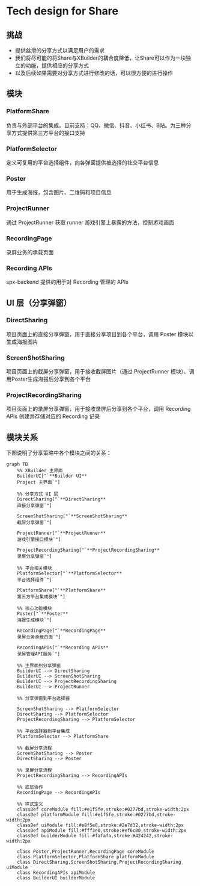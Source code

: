 # Tech design for Share
## 挑战
* 提供丝滑的分享方式以满足用户的需求
* 我们将尽可能的将Share与XBuilder的耦合度降低，让Share可以作为一块独立的功能，提供相应的分享方式
* 以及后续如果需要对分享方式进行修改的话，可以很方便的进行操作

## 模块
### PlatformShare
负责与外部平台的集成。目前支持：QQ、微信、抖音、小红书、B站。为三种分享方式提供第三方平台的接口支持
### PlatformSelector
定义可复用的平台选择组件，向各弹窗提供被选择的社交平台信息
### Poster
用于生成海报，包含图片、二维码和项目信息
### ProjectRunner
通过 ProjectRunner 获取 runner 游戏引擎上暴露的方法，控制游戏画面
### RecordingPage
录屏业务的承载页面
### Recording APIs
spx-backend 提供的用于对 Recording 管理的 APIs


## UI 层（分享弹窗）
### DirectSharing
项目页面上的直接分享弹窗，用于直接分享项目到各个平台，调用 Poster 模块以生成海报图片
### ScreenShotSharing
项目页面上的截屏分享弹窗，用于接收截屏图片（通过 ProjectRunner 模块）、调用Poster生成海报后分享到各个平台
### ProjectRecordingSharing
项目页面上的录屏分享弹窗，用于接收录屏后分享到各个平台，调用 Recording APIs 创建并存储对应的 Recording 记录

## 模块关系
下图说明了分享策略中各个模块之间的关系：

```mermaid
graph TB
    %% XBuilder 主界面
    BuilderUI["`**Builder UI**
    Project 主界面`"]
    
    %% 分享方式 UI 层
    DirectSharing["`**DirectSharing**
    直接分享弹窗`"]
    
    ScreenShotSharing["`**ScreenShotSharing**
    截屏分享弹窗`"]

    ProjectRunner["`**ProjectRunner**
    游戏引擎接口模块`"]
    
    ProjectRecordingSharing["`**ProjectRecordingSharing**
    录屏分享弹窗`"]
    
    %% 平台相关模块
    PlatformSelector["`**PlatformSelector**
    平台选择组件`"]
    
    PlatformShare["`**PlatformShare**
    第三方平台集成模块`"]
    
    %% 核心功能模块
    Poster["`**Poster**
    海报生成模块`"]
    
    RecordingPage["`**RecordingPage**
    录屏业务承载页面`"]
    
    RecordingAPIs["`**Recording APIs**
    录屏管理API服务`"]
    
    %% 主界面到分享弹窗
    BuilderUI --> DirectSharing
    BuilderUI --> ScreenShotSharing  
    BuilderUI --> ProjectRecordingSharing
    BuilderUI --> ProjectRunner
    
    %% 分享弹窗到平台选择器
    
    ScreenShotSharing --> PlatformSelector
    DirectSharing --> PlatformSelector
    ProjectRecordingSharing --> PlatformSelector
    
    %% 平台选择器到平台集成
    PlatformSelector --> PlatformShare    
    
    %% 截屏分享流程  
    ScreenShotSharing --> Poster
    DirectSharing --> Poster
    
    %% 录屏分享流程
    ProjectRecordingSharing --> RecordingAPIs
    
    %% 底层协作
    RecordingPage --> RecordingAPIs
    
    %% 样式定义
    classDef coreModule fill:#e1f5fe,stroke:#0277bd,stroke-width:2px
    classDef platformModule fill:#e1f5fe,stroke:#0277bd,stroke-width:2px
    classDef uiModule fill:#e8f5e8,stroke:#2e7d32,stroke-width:2px
    classDef apiModule fill:#fff3e0,stroke:#ef6c00,stroke-width:2px
    classDef builderModule fill:#fafafa,stroke:#424242,stroke-width:2px
    
    class Poster,ProjectRunner,RecordingPage coreModule
    class PlatformSelector,PlatformShare platformModule
    class DirectSharing,ScreenShotSharing,ProjectRecordingSharing uiModule
    class RecordingAPIs apiModule
    class BuilderUI builderModule
```
